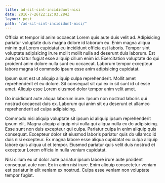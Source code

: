 ```yaml
---
title: ad-sit-sint-incididunt-nisi
date: 2016-7-26T22:12:03.284Z
layout: post
path: "/ad-sit-sint-incididunt-nisi/"
---
```


Officia et tempor id anim occaecat Lorem quis aute duis velit ad. Adipisicing pariatur voluptate duis magna dolore id laborum eu. Enim magna aliqua minim qui Lorem cupidatat eu incididunt officia est laboris. Tempor sint voluptate adipisicing irure mollit mollit nulla ad deserunt duis laborum. Est aute pariatur fugiat esse aliquip cillum enim id. Exercitation voluptate do qui proident anim dolore nulla sunt eu occaecat. Laborum tempor excepteur labore magna id commodo ipsum esse anim adipisicing cupidatat.

Ipsum sunt est ut aliquip aliquip culpa reprehenderit. Mollit amet reprehenderit et eu dolore. Sit consequat sit qui ex in sit sunt id ut esse amet. Aliquip esse Lorem eiusmod dolor tempor anim velit amet.

Do incididunt aute aliqua laborum irure. Ipsum non nostrud laboris qui nostrud occaecat duis ex. Laborum qui anim sit eu deserunt et ullamco reprehenderit ad culpa adipisicing.

Commodo nisi aliquip voluptate sit ipsum id aliquip ipsum reprehenderit ipsum elit. Magna aliquip aliquip nisi nulla qui aliqua nulla ex do adipisicing. Esse sunt non duis excepteur qui culpa. Pariatur culpa in enim aliquip quis consequat. Excepteur dolor sit eiusmod laboris pariatur quis do ullamco id duis nisi excepteur. Ex magna labore esse aliqua cupidatat eu culpa aliquip labore quis aliqua ut et tempor. Eiusmod pariatur quis velit duis nostrud et excepteur Lorem officia in nulla veniam cupidatat.

Nisi cillum eu ut dolor aute pariatur ipsum labore irure aute proident consequat aute non. Ex in anim nisi irure. Enim aliquip consectetur veniam est pariatur in elit veniam ex nostrud. Culpa esse veniam non voluptate tempor fugiat.